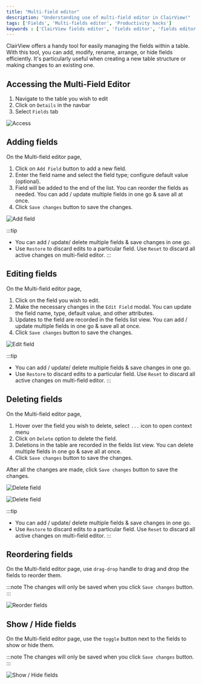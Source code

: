 ```yaml
---
title: "Multi-field editor"
description: "Understanding use of multi-field editor in ClairView!"
tags: ['Fields', 'Multi-fields editor', 'Productivity hacks']
keywords : ['ClairView fields editor', 'fields editor', 'fields editor in clairView']
---
```


ClairView offers a handy tool for easily managing the fields within a table. With this tool, you can add, modify, rename, arrange, or hide fields efficiently. It's particularly useful when creating a new table structure or making changes to an existing one.

## Accessing the Multi-Field Editor

1. Navigate to the table you wish to edit
2. Click on `Details` in the navbar
3. Select `Fields` tab
  
![Access](/img/v2/fields/editor/editor-1.png)

## Adding fields

On the Multi-field editor page, 
1. Click on `Add Field` button to add a new field.
2. Enter the field name and select the field type; configure default value (optional).
3. Field will be added to the end of the list. You can reorder the fields as needed. You can add / update multiple fields in one go & save all at once.
4. Click `Save changes` button to save the changes.

![Add field](/img/v2/fields/editor/editor-2.png)

:::tip
- You can add / update/ delete multiple fields & save changes in one go.
- Use `Restore` to discard edits to a particular field. Use `Reset` to discard all active changes on multi-field editor.
:::

## Editing fields

On the Multi-field editor page,
1. Click on the field you wish to edit.
2. Make the necessary changes in the `Edit Field` modal. You can update the field name, type, default value, and other attributes.
3. Updates to the field are recorded in the fields list view. You can add / update multiple fields in one go & save all at once.
4. Click `Save changes` button to save the changes.
  
![Edit field](/img/v2/fields/editor/editor-3.png)

:::tip
- You can add / update/ delete multiple fields & save changes in one go.  
- Use `Restore` to discard edits to a particular field. Use `Reset` to discard all active changes on multi-field editor.
:::

## Deleting fields

On the Multi-field editor page,
1. Hover over the field you wish to delete, select `...` icon to open context menu
2. Click on `Delete` option to delete the field.
3. Deletions in the table are recorded in the fields list view. You can delete multiple fields in one go & save all at once.
4. Click `Save changes` button to save the changes.

After all the changes are made, click `Save changes` button to save the changes.

![Delete field](/img/v2/fields/editor/editor-4.png)

![Delete field](/img/v2/fields/editor/editor-5.png)

:::tip
- You can add / update/ delete multiple fields & save changes in one go.
- Use `Restore` to discard edits to a particular field. Use `Reset` to discard all active changes on multi-field editor.
:::

## Reordering fields

On the Multi-field editor page, use `drag-drop` handle to drag and drop the fields to reorder them.

:::note
The changes will only be saved when you click `Save changes` button.
:::

![Reorder fields](/img/v2/fields/editor/editor-7.png)

## Show / Hide fields

On the Multi-field editor page, use the `toggle` button next to the fields to show or hide them.

:::note
The changes will only be saved when you click `Save changes` button.
:::

![Show / Hide fields](/img/v2/fields/editor/editor-6.png)






